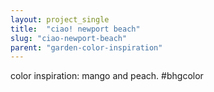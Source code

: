 ```yaml
---
layout: project_single
title:  "ciao! newport beach"
slug: "ciao-newport-beach"
parent: "garden-color-inspiration"
---
```

color inspiration:  mango and peach. #bhgcolor